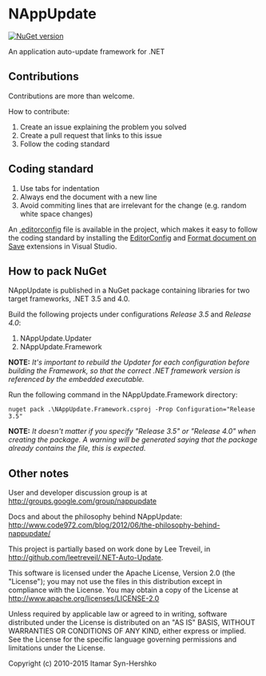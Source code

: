 # NAppUpdate

[![NuGet version](https://badge.fury.io/nu/NAppUpdate.Framework.svg)](http://badge.fury.io/nu/NAppUpdate.Framework)

An application auto-update framework for .NET

## Contributions

Contributions are more than welcome.

How to contribute:

1. Create an issue explaining the problem you solved
2. Create a pull request that links to this issue
3. Follow the coding standard

## Coding standard

1. Use tabs for indentation
2. Always end the document with a new line
3. Avoid commiting lines that are irrelevant for the change (e.g. random white space changes)

An [.editorconfig](http://editorconfig.org/) file is available in the project, which makes it easy to follow the coding standard by installing the [EditorConfig](https://visualstudiogallery.msdn.microsoft.com/c8bccfe2-650c-4b42-bc5c-845e21f96328) and [Format document on Save](https://visualstudiogallery.msdn.microsoft.com/3ea1c920-69c4-441f-9979-ccc2752dac56) extensions in Visual Studio.

## How to pack NuGet

NAppUpdate is published in a NuGet package containing libraries for two target frameworks, .NET 3.5 and 4.0.

Build the following projects under configurations *Release 3.5* and *Release 4.0*:
1. NAppUpdate.Updater
2. NAppUpdate.Framework

**NOTE:** *It's important to rebuild the Updater for each configuration before building the Framework, so that the correct .NET framework version is referenced by the embedded executable.*

Run the following command in the NAppUpdate.Framework directory:

    nuget pack .\NAppUpdate.Framework.csproj -Prop Configuration="Release 3.5"

**NOTE:** *It doesn't matter if you specify "Release 3.5" or "Release 4.0" when creating the package. A warning will be generated saying that the package already contains the file, this is expected.*

## Other notes

User and developer discussion group is at http://groups.google.com/group/nappupdate

Docs and about the philosophy behind NAppUpdate:
http://www.code972.com/blog/2012/06/the-philosophy-behind-nappupdate/

This project is partially based on work done by Lee Treveil,
in http://github.com/leetreveil/.NET-Auto-Update.

This software is licensed under the Apache License, Version 2.0
(the "License"); you may not use the files in this distribution
except in compliance with the License. You may obtain a copy of
the License at http://www.apache.org/licenses/LICENSE-2.0

Unless required by applicable law or agreed to in writing,
software distributed under the License is distributed on an
"AS IS" BASIS, WITHOUT WARRANTIES OR CONDITIONS OF ANY KIND,
either express or implied. See the License for the specific
language governing permissions and limitations under the License.

Copyright (c) 2010-2015 Itamar Syn-Hershko
